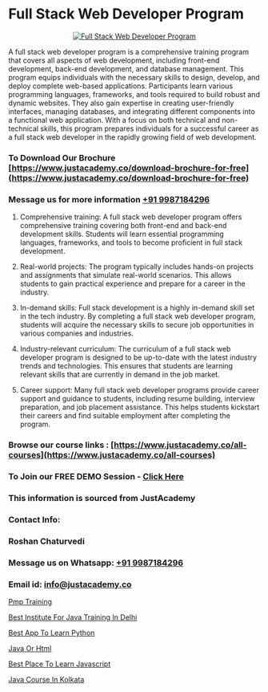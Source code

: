 # Full Stack Web Developer Program

<p align="center">
  <a href="https://justacademy.co/program-detail/full-stack-web-development">
    <img src="https://justacademy.co/storage2/program_images/1704700371.webp" alt="Full Stack Web Developer Program">
  </a>
</p>

A full stack web developer program is a comprehensive training program that covers all aspects of web development, including front-end development, back-end development, and database management. This program equips individuals with the necessary skills to design, develop, and deploy complete web-based applications. Participants learn various programming languages, frameworks, and tools required to build robust and dynamic websites. They also gain expertise in creating user-friendly interfaces, managing databases, and integrating different components into a functional web application. With a focus on both technical and non-technical skills, this program prepares individuals for a successful career as a full stack web developer in the rapidly growing field of web development. 
### To Download Our Brochure [https://www.justacademy.co/download-brochure-for-free](https://www.justacademy.co/download-brochure-for-free)
### Message us for more information [+91 9987184296](https://api.whatsapp.com/send?phone=919987184296)
1) Comprehensive training: A full stack web developer program offers comprehensive training covering both front-end and back-end development skills. Students will learn essential programming languages, frameworks, and tools to become proficient in full stack development.

2) Real-world projects: The program typically includes hands-on projects and assignments that simulate real-world scenarios. This allows students to gain practical experience and prepare for a career in the industry.

3) In-demand skills: Full stack development is a highly in-demand skill set in the tech industry. By completing a full stack web developer program, students will acquire the necessary skills to secure job opportunities in various companies and industries.

4) Industry-relevant curriculum: The curriculum of a full stack web developer program is designed to be up-to-date with the latest industry trends and technologies. This ensures that students are learning relevant skills that are currently in demand in the job market.

5) Career support: Many full stack web developer programs provide career support and guidance to students, including resume building, interview preparation, and job placement assistance. This helps students kickstart their careers and find suitable employment after completing the program.

### Browse our course links : [https://www.justacademy.co/all-courses](https://www.justacademy.co/all-courses) 
### To Join our FREE DEMO Session - [Click Here](https://www.justacademy.co/register-for-course-demo)


### This information is sourced from JustAcademy
### Contact Info:
### Roshan Chaturvedi
### Message us on Whatsapp: [+91 9987184296](https://api.whatsapp.com/send?phone=919987184296)
### Email id: [info@justacademy.co](mailto:info@justacademy.co)
                
[Pmp Training](https://www.linkedin.com/pulse/pmp-training-justacademy-hyderabad-fojuc?trackingId=elmvylQ%2BXz8VJYsBgNS29w%3D%3D&lipi=urn%3Ali%3Apage%3Ad_flagship3_company_admin%3BHOARzOn6RjSLHiGUJj0uqA%3D%3D)

[Best Institute For Java Training In Delhi](https://www.linkedin.com/pulse/best-institute-java-training-delhi-justacademy-delhi-zxbxc?trackingId=KDWe%2FOcF%2FvNuN2j66pTiBA%3D%3D&lipi=urn%3Ali%3Apage%3Ad_flagship3_company_admin%3B9Q82RDvqR3%2BMiM23X%2B3J5A%3D%3D)

[Best App To Learn Python](https://medium.com/@ranepooja/best-app-to-learn-python-b37dd86c8724)

[Java Or Html](https://medium.com/@mahi3106/java-or-html-70339f8faf8b)

[Best Place To Learn Javascript](https://justacademyin.github.io/Articles/Best-Place-To-Learn-Javascript)

[Java Course In Kolkata](https://justacademyin.github.io/justacademy/java-course-in-kolkata)


